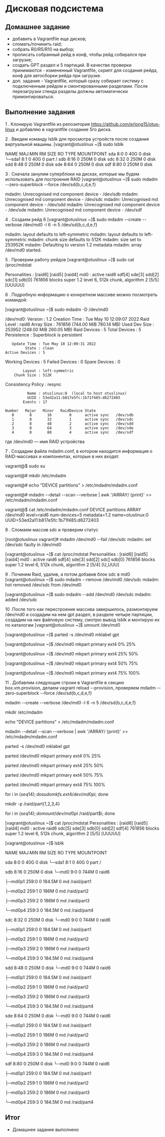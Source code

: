 # Дисковая подсистема
## Домашнее задание

 * добавить в Vagrantfile еще дисков;
 * сломать/починить raid;
 * собрать R0/R5/R10 на выбор;
 * прописать собранный рейд в конф, чтобы рейд собирался при загрузке;
 * создать GPT раздел и 5 партиций. В качестве проверки принимаются - измененный Vagrantfile, скрипт для  создания рейда, конф для автосборки рейда при загрузке.
 * доп. задание - Vagrantfile, который сразу собирает систему с подключенным рейдом и смонтированными разделами. После перезагрузки стенда разделы должны автоматически примонтироваться.

## Выполнение задания 

 1 . Клонирую Vagrantfile из репозитория https://github.com/erlong15/otus-linux и добавляю в vagrantfile создание 5го диска.

 2 . Введем команду lsblk для просмотра устройств после создания виртуальной машины.
[vagrant@otuslinux ~]$ sudo lsblk

NAME   MAJ:MIN RM  SIZE RO TYPE MOUNTPOINT
sda      8:0    0   40G  0 disk
└─sda1   8:1    0   40G  0 part /
sdb      8:16   0  250M  0 disk
sdc      8:32   0  250M  0 disk
sdd      8:48   0  250M  0 disk
sde      8:64   0  250M  0 disk
sdf      8:80   0  250M  0 disk

 3 . Сначала занулим суперблоки на дисках, которые мы будем использовать для построения RAID
[vagrant@otuslinux ~]$ sudo mdadm --zero-superblock --force /dev/sd{b,c,d,e,f}

mdadm: Unrecognised md component device - /dev/sdb
mdadm: Unrecognised md component device - /dev/sdc
mdadm: Unrecognised md component device - /dev/sdd
mdadm: Unrecognised md component device - /dev/sde
mdadm: Unrecognised md component device - /dev/sdf

 4 . Создаем рейд 6
[vagrant@otuslinux ~]$ sudo mdadm --create --verbose /dev/md0 -l 6 -n 5 /dev/sd{b,c,d,e,f}

mdadm: layout defaults to left-symmetric
mdadm: layout defaults to left-symmetric
mdadm: chunk size defaults to 512K
mdadm: size set to 253952K
mdadm: Defaulting to version 1.2 metadata
mdadm: array /dev/md0 started.

 5 . Проверим работу рейдов
[vagrant@otuslinux ~]$ sudo cat /proc/mdstat

Personalities : [raid6] [raid5] [raid4]
md0 : active raid6 sdf[4] sde[3] sdd[2] sdc[1] sdb[0]
      761856 blocks super 1.2 level 6, 512k chunk, algorithm 2 [5/5] [UUUUU]

 6 . Подробную информацию о конкретном массиве можно посмотреть командой:

[vagrant@otuslinux ~]$ sudo mdadm -D /dev/md0

/dev/md0:
           Version : 1.2
     Creation Time : Tue May 10 12:09:07 2022
        Raid Level : raid6
        Array Size : 761856 (744.00 MiB 780.14 MB)
     Used Dev Size : 253952 (248.00 MiB 260.05 MB)
      Raid Devices : 5
     Total Devices : 5
       Persistence : Superblock is persistent

       Update Time : Tue May 10 12:09:31 2022
             State : clean
    Active Devices : 5
   Working Devices : 5
    Failed Devices : 0
     Spare Devices : 0

            Layout : left-symmetric
        Chunk Size : 512K

Consistency Policy : resync

              Name : otuslinux:0  (local to host otuslinux)
              UUID : 53ed2a11:b817e5fc:1b71f485:d6272403
            Events : 17

    Number   Major   Minor   RaidDevice State
       0       8       16        0      active sync   /dev/sdb
       1       8       32        1      active sync   /dev/sdc
       2       8       48        2      active sync   /dev/sdd
       3       8       64        3      active sync   /dev/sde
       4       8       80        4      active sync   /dev/sdf

где /dev/md0 — имя RAID устройства

 7 . Создадим файла mdadm.conf, в котором находится информация о RAID-массивах и компонентах, которые в них входят.
 
 vagrant@$ sudo su

vagrant@# mkdir /etc/mdadm

vagrant@# echo "DEVICE partitions" > /etc/mdadm/mdadm.conf

vagrant@# mdadm --detail --scan --verbose | awk '/ARRAY/ {print}' >> /etc/mdadm/mdadm.conf

vagrant@$ cat /etc/mdadm/mdadm.conf
DEVICE partitions
ARRAY /dev/md0 level=raid6 num-devices=5 metadata=1.2 name=otuslinux:0 UUID=53ed2a11:b817e5fc:1b71f485:d6272403

 8 . Сломаем массив sdc и проверим статус

[root@otuslinux vagrant]# mdadm /dev/md0 --fail /dev/sdc
mdadm: set /dev/sdc faulty in /dev/md0

[vagrant@otuslinux ~]$ cat /proc/mdstat
Personalities : [raid6] [raid5] [raid4]
md0 : active raid6 sdf[4] sde[3] sdd[2] sdc[1](F) sdb[0]
      761856 blocks super 1.2 level 6, 512k chunk, algorithm 2 [5/4] [U_UUU]
 
 9 . Починим Raid, удалив, а потом добавив блок sdc в md0
[vagrant@otuslinux ~]$ sudo  mdadm --remove /dev/md0 /dev/sdc
mdadm: hot removed /dev/sdc from /dev/md0

[vagrant@otuslinux ~]$ sudo mdadm --add /dev/md0 /dev/sdc
mdadm: added /dev/sdc

 10 .После того как перестроение массива завершилось, размонтируем /dev/md0 и создадим на нем gpt раздел, в разделе четыре партиции, создадим на них файловую систему, смотрю вывод lsblk и монтирую их по каталогам
[vagrant@otuslinux ~]$ umount /dev/md0

[vagrant@otuslinux ~]$ parted -s /dev/md0 mklabel gpt

[vagrant@otuslinux ~]$ /dev/md0 mkpart primary ext4 0% 25%

[vagrant@otuslinux ~]$ /dev/md0 mkpart primary ext4 25% 50%

[vagrant@otuslinux ~]$ /dev/md0 mkpart primary ext4 50% 75%

[vagrant@otuslinux ~]$ /dev/md0 mkpart primary ext4 75% 100%

 11 . Добавлим следующие строки в Vagrantfile в секцию box.vm.provision, делаем vagrant reload --provision, проверяем
mdadm --zero-superblock --force /dev/sd{b,c,d,e,f}

mdadm --create --verbose /dev/md0 -l 6 -n 5 /dev/sd{b,c,d,e,f}

mkdir /etc/mdadm

echo "DEVICE partitions" > /etc/mdadm/mdadm.conf

mdadm --detail --scan --verbose | awk '/ARRAY/ {print}' >> /etc/mdadm/mdadm.conf

parted -s /dev/md0 mklabel gpt

parted /dev/md0 mkpart primary ext4 0% 25%

parted /dev/md0 mkpart primary ext4 25% 50%

parted /dev/md0 mkpart primary ext4 50% 75%

parted /dev/md0 mkpart primary ext4 75% 100%

for i in $(seq 1 4); do sudo mkfs.ext4 /dev/md0p$i; done

mkdir -p /raid/part{1,2,3,4}

for i in $(seq 1 4); do mount /dev/md0p$i /raid/part$i; done

[vagrant@otuslinux ~]$ cat /proc/mdstat
Personalities : [raid6] [raid5] [raid4]
md0 : active raid6 sdc[5] sde[3] sdb[0] sdd[2] sdf[4]
      761856 blocks super 1.2 level 6, 512k chunk, algorithm 2 [5/5] [UUUUU]

[vagrant@otuslinux ~]$ lsblk

NAME      MAJ:MIN RM   SIZE RO TYPE  MOUNTPOINT

sda         8:0    0    40G  0 disk
└─sda1      8:1    0    40G  0 part  /

sdb         8:16   0   250M  0 disk
└─md0       9:0    0   744M  0 raid6
 
  ├─md0p1 259:0    0 184.5M  0 md    /raid/part1
  
  ├─md0p2 259:1    0   186M  0 md    /raid/part2
  
  ├─md0p3 259:2    0   186M  0 md    /raid/part3
  
  └─md0p4 259:3    0 184.5M  0 md    /raid/part4

 sdc         8:32   0   250M  0 disk
 └─md0       9:0    0   744M  0 raid6
  
  ├─md0p1 259:0    0 184.5M  0 md    /raid/part1
  
  ├─md0p2 259:1    0   186M  0 md    /raid/part2
  
  ├─md0p3 259:2    0   186M  0 md    /raid/part3
  
  └─md0p4 259:3    0 184.5M  0 md    /raid/part4

sdd         8:48   0   250M  0 disk
└─md0       9:0    0   744M  0 raid6
  
  ├─md0p1 259:0    0 184.5M  0 md    /raid/part1
  
  ├─md0p2 259:1    0   186M  0 md    /raid/part2
  
  ├─md0p3 259:2    0   186M  0 md    /raid/part3
  
  └─md0p4 259:3    0 184.5M  0 md    /raid/part4

sde         8:64   0   250M  0 disk
└─md0       9:0    0   744M  0 raid6
 
  ├─md0p1 259:0    0 184.5M  0 md    /raid/part1
  
  ├─md0p2 259:1    0   186M  0 md    /raid/part2
    
  ├─md0p3 259:2    0   186M  0 md    /raid/part3
  
  └─md0p4 259:3    0 184.5M  0 md    /raid/part4

sdf         8:80   0   250M  0 disk
└─md0       9:0    0   744M  0 raid6
  
  ├─md0p1 259:0    0 184.5M  0 md    /raid/part1
 
  ├─md0p2 259:1    0   186M  0 md    /raid/part2
  
  ├─md0p3 259:2    0   186M  0 md    /raid/part3
 
  └─md0p4 259:3    0 184.5M  0 md    /raid/part4

## Итог
* Домашнее задание выполнено


